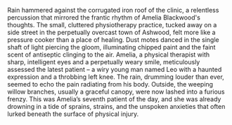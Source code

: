 Rain hammered against the corrugated iron roof of the clinic, a relentless percussion that mirrored the frantic rhythm of Amelia Blackwood's thoughts.  The small, cluttered physiotherapy practice, tucked away on a side street in the perpetually overcast town of Ashwood, felt more like a pressure cooker than a place of healing.  Dust motes danced in the single shaft of light piercing the gloom, illuminating chipped paint and the faint scent of antiseptic clinging to the air.  Amelia, a physical therapist with sharp, intelligent eyes and a perpetually weary smile, meticulously assessed the latest patient – a wiry young man named Leo with a haunted expression and a throbbing left knee.  The rain, drumming louder than ever, seemed to echo the pain radiating from his body.  Outside, the weeping willow branches, usually a graceful canopy, were now lashed into a furious frenzy.  This was Amelia’s seventh patient of the day, and she was already drowning in a tide of sprains, strains, and the unspoken anxieties that often lurked beneath the surface of physical injury.

